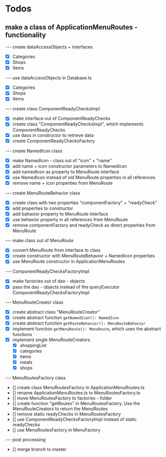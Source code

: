 # Todos
## make a class of ApplicationMenuRoutes - functionality
--- create dataAccessObjects + interfaces
- [x] Categories
- [x] Shops
- [x] Items

--- use dataAccessObjects in Database.ts
- [x] Categories
- [x] Shops
- [x] Items

--- create class ComponentReadyChecksImpl
- [x] make interface out of ComponentReadyChecks
- [x] create class "ComponentReadyChecksImpl", which implements ComponentReadyChecks
- [x] use daos in constructor to retrieve data
- [x] create ComponentReadyChecksFactory

--- create NamedIcon class
- [x] make NamedIcon - class out of "icon" + "name"
- [x] add name + icon constructor parameters to NamedIcon
- [x] add namedIcon as property to MenuRoute interface
- [x] use NamedIcon instead of old MenuRoute properties in all references
- [x] remove name + icon properties from MenuRoute

--- create MenuRouteBehavior class
- [x] create class with two properties "componentFactory" + "readyCheck"
- [x] add properties to constructor
- [x] add bahavior property to MenuRoute interface
- [x] use behavior property in all references from MenuRoute
- [x] remove componentFactory and readyCheck as direct properties from MenuRoute

--- make class out of MenuRoute
- [x] convert MenuRoute from interface to class
- [x] create constructor with MenuRouteBehavior + NamedIcon properties
- [x] use MenuRoute constructor in ApplicationMenuRoutes

--- ComponentReadyChecksFactoryImpl
- [x] make factories out of dao - objects
- [x] pass the dao - objects instead of the queryExecutor ComponentReadyChecksFactoryImpl

--- MenuRouteCreator class
- [x] create abstract class "MenuRouteCreator"
- [x] create abstract function `getNamedIcon(): NamedIcon`
- [x] create abstract function `getRouteBehavior(): MenuRouteBehavior`
- [x] implement function `getMenuRoute(): MenuRoute`, which uses the abstract functions
- [x] implement single MenuRouteCreators
    - [x] shoppingList
    - [x] categories
    - [x] items
    - [x] meals
    - [x] shops

--- MenuRoutesFactory class
- [] create class MenuRoutesFactory in ApplicationMenuRoutes.ts
- [] rename ApplicationMenuRoutes.ts to MenuRoutesFactory.ts
- [] move MenuRoutesFactory to factories - folder
- [] create function "getRoutes" in MenuRoutesFactory. Use the MenuRouteCreators to return the MenuRoutes
- [] remove static readyChecks in MenuRoutesFactory
- [] use ComponentReadyChecksFactoryImpl instead of static readyChecks
- [] use MenuRoutesFactory in MenuFactory

--- post processing
- [] merge branch to master